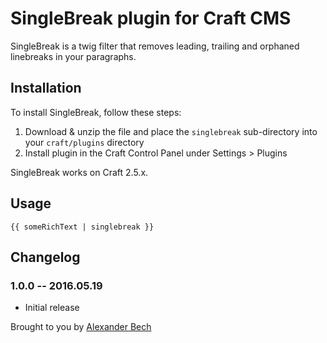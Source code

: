# SingleBreak plugin for Craft CMS

SingleBreak is a twig filter that removes leading, trailing and orphaned linebreaks in your paragraphs.

## Installation

To install SingleBreak, follow these steps:

1. Download & unzip the file and place the `singlebreak` sub-directory into your `craft/plugins` directory
2. Install plugin in the Craft Control Panel under Settings > Plugins

SingleBreak works on Craft 2.5.x.

## Usage

```twig
{{ someRichText | singlebreak }}
```

## Changelog

### 1.0.0 -- 2016.05.19

* Initial release

Brought to you by [Alexander Bech](http://vaersaagod.no)